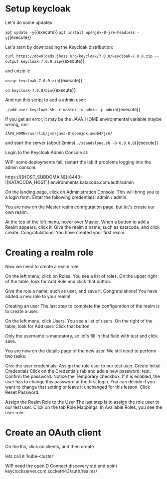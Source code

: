 # Setup keycloak

Let's do some updates

`apt update -y`{{execute}}
`apt install openjdk-8-jre-headless -y`{{execute}}


Let's start by downloading the Keycloak distribution:

`curl https://downloads.jboss.org/keycloak/7.0.0/keycloak-7.0.0.zip --output keycloak-7.0.0.zip`{{execute}}

and unzip it:

`unzip keycloak-7.0.0.zip`{{execute}}

`cd keycloak-7.0.0/bin`{{execute}}

And run this script to add a admin user:

`./add-user-keycloak.sh -r master -u admin -p admin`{{execute}}

If you get an error, it may be the JAVA_HOME environmental variable maybe wrong, run:


`JAVA_HOME=/usr/lib/jvm/java-8-openjdk-amd64/jre/`

and start the server (about 2mins)
`./standalone.sh -b 0.0.0.0`{{execute}}


Login to the Keycloak Admin Console at:

WIP: some deployments fail, restart the lab if problems logging into the admin console.

https://[[HOST_SUBDOMAIN]]-8443-[[KATACODA_HOST]].environments.katacoda.com/auth/admin


On the landing page, click on Administration Console. This will bring you to a login form. Enter the following credentials: admin / admin.

You are now on the Master realm configuration page, but let's create our own realm.

At the top of the left menu, hover over Master. When a button to add a Realm appears, click it. Give the realm a name, such as katacoda, and click create. Congratulations! You have created your first realm.


# Creating a realm role

Now we need to create a realm role.

On the left menu, click on Roles. You see a list of roles. On the upper right of the table, look for Add Role and click that button.

Give the role a name, such as user, and save it. Congratulations! You have added a new role to your realm!


Creating an user
The last step to complete the configuration of the realm is to create a user.

On the left menu, click Users. You see a list of users. On the right of the table, look for Add user. Click that button.

Only the username is mandatory, so let's fill in that field with test and click save.

You are now on the details page of the new user. We still need to perform two tasks:

Give the user credentials.
Assign the role user to our test user.
Create Initial Credentials
Click on the Credentials tab and add a new password: test. Confirm the password. Notice the Temporary checkbox. If it is enabled, the user has to change this password at the first login. You can decide if you want to change that setting or leave it unchanged for this lesson. Click Reset Password.

Assign the Realm Role to the User
The last step is to assign the role user to our test user. Click on the tab Role Mappings. In Available Roles, you see the user role.

# Create an OAuth client

On the lhs, click on clients, and then create

lets call it 'kube-cluster'

WIP need the openID Connect discovery std end point keyclockserver.com:socket443/auth/realms/<realmName>

